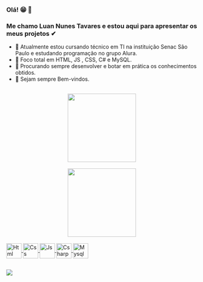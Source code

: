 ### Olá! 😁 👋
### Me chamo Luan Nunes Tavares e estou aqui para apresentar os meus projetos ✔



- 🔭 Atualmente estou cursando técnico em TI na instituição Senac São Paulo e estudando programação no grupo Alura.
- 🌱 Foco total em HTML, JS , CSS, C# e MySQL. 
- 👯 Procurando sempre desenvolver e botar em prática os conhecimentos obtidos.
- 👀 Sejam sempre Bem-vindos.

##

  <div align="center">
  <a href="https://github.com/Luannunestavares">
  <img height="180em" src="https://github-readme-stats.vercel.app/api?username=Luannunestavares&show_icons=true&theme=tokyonight&include_all_commits=true&count_private=true"/>
    <br> </br>
  <img height="180em" src="https://github-readme-stats.vercel.app/api/top-langs/?username=Luannunestavares&layout=compact&langs_count=7&theme=tokyonight"/>
</div>



<div style="display:inline_block"><br>
  <img align="center" alt="Html" height="40" widht="50"
 src="https://cdn.jsdelivr.net/gh/devicons/devicon/icons/html5/html5-original.svg" />
  <img align="center" alt="Css" height="40" widht="50"
 src="https://cdn.jsdelivr.net/gh/devicons/devicon/icons/css3/css3-original.svg" />
  <img align="center" alt="Js" height ="40" widht="40"
 src="https://cdn.jsdelivr.net/gh/devicons/devicon/icons/javascript/javascript-original.svg" />
   <img align="center" alt="Csharp" height="40" widht="40"
 src="https://cdn.jsdelivr.net/gh/devicons/devicon/icons/csharp/csharp-original.svg" />
    <img align="center" alt="Mysql" height="40" widht="40"
 src="https://cdn.jsdelivr.net/gh/devicons/devicon/icons/mysql/mysql-plain-wordmark.svg" />
 
   </div>
          
 ##
 
 <div>
 
  <a href="https://www.linkedin.com/in/luan-nunes-tavares-ab4159248/">
 <img src="https://img.shields.io/badge/LinkedIn-0077B5?style=for-the-badge&logo=linkedin&logoColor=white"> </a>
 
 </div>
          
          

